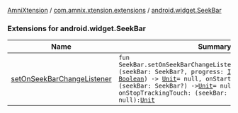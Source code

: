 [AmniXtension](../../index.md) / [com.amnix.xtension.extensions](../index.md) / [android.widget.SeekBar](./index.md)

### Extensions for android.widget.SeekBar

| Name | Summary |
|---|---|
| [setOnSeekBarChangeListener](set-on-seek-bar-change-listener.md) | `fun SeekBar.setOnSeekBarChangeListener(onProgressChanged: (seekBar: SeekBar?, progress: `[`Int`](https://kotlinlang.org/api/latest/jvm/stdlib/kotlin/-int/index.html)`, fromUser: `[`Boolean`](https://kotlinlang.org/api/latest/jvm/stdlib/kotlin/-boolean/index.html)`) -> `[`Unit`](https://kotlinlang.org/api/latest/jvm/stdlib/kotlin/-unit/index.html)` = null, onStartTrackingTouch: (seekBar: SeekBar?) -> `[`Unit`](https://kotlinlang.org/api/latest/jvm/stdlib/kotlin/-unit/index.html)` = null, onStopTrackingTouch: (seekBar: SeekBar?) -> `[`Unit`](https://kotlinlang.org/api/latest/jvm/stdlib/kotlin/-unit/index.html)` = null): `[`Unit`](https://kotlinlang.org/api/latest/jvm/stdlib/kotlin/-unit/index.html) |
